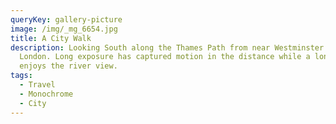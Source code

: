 ```yaml
---
queryKey: gallery-picture
image: /img/_mg_6654.jpg
title: A City Walk
description: Looking South along the Thames Path from near Westminster Bridge,
  London. Long exposure has captured motion in the distance while a lone figure
  enjoys the river view.
tags:
  - Travel
  - Monochrome
  - City
---
```

